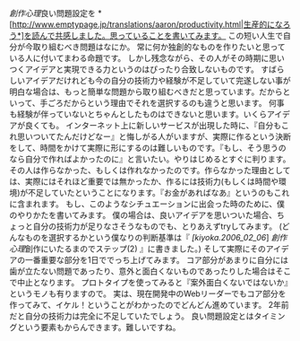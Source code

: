 *創作心理*良い問題設定を
*[http://www.emptypage.jp/translations/aaron/productivity.html|生産的になろう*]を読んで共感しました。思っていることを書いてみます。
この短い人生で自分が今取り組むべき問題はなにか。
常に何か独創的なものを作りたいと思っている人に付いてまわる命題です。
しかし残念ながら、その人がその時期に思いつくアイデアと実現できる力というのはぴったり合致しないものです。
すばらしいアイデアだけれども今の自分の技術力や経験が不足していて完遂しない事が明白な場合は、もっと簡単な問題から取り組むべきだと思っています。だからといって、手ごろだからという理由でそれを選択するのも違うと思います。
何事も経験が伴っていないとちゃんとしたものはできないと思います。いくらアイデアが良くても。
インターネット上に新しいサービスが出現した時に、『自分もこれ思いついてたんだけどなー』と悔しがる人がいますが、実際に作るという決断をして、時間をかけて実際に形にするのは難しいものです。『もし、そう思うのなら自分で作ればよかったのに』と言いたい。やりはじめるとすぐに判ります。
その人は作らなかった、もしくは作れなかったのです。作らなかった理由としては、実際にはそれほど重要では無かったか、作るには技術力(もしくは時間や環境)が不足していたということになります。『お金があればなあ』というのもこれに含まれます。
もし、このようなシチュエーションに出会った時のために、僕のやりかたを書いてみます。
僕の場合は、良いアイデアを思いついた場合、ちょっと自分の技術力が足りなさそうなものでも、とりあえずtryしてみます。
(どんなものを選択するかという僕なりの判断基準は『 *[kiyoka.2006_02_06*] *創作心理*創作にいたるまのでステップ(2) 』に書きました。)
そして実際にそのアイデアの一番重要な部分を1日ででっち上げてみます。
コア部分があまりに自分には歯が立たない問題であったり、意外と面白くないものであったりした場合はそこで中止となります。
プロトタイプを使ってみると『案外面白くないではないか』というモノも有りますので。
実は、現在開発中のWebリーダーでもコア部分を作ってみて、イケル！ということがわかったのでどんどん進めています。
2年前だと自分の技術力は完全に不足していたでしょう。
良い問題設定とはタイミングという要素もからんできます。難しいですね。

